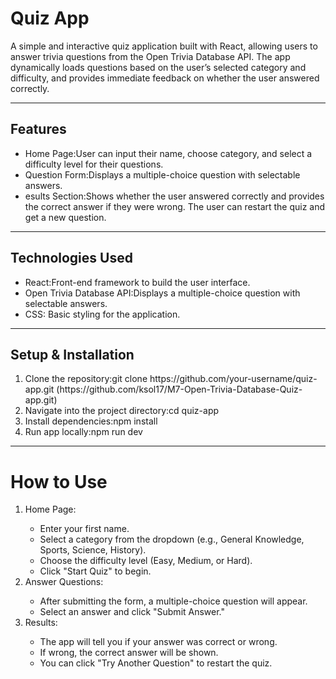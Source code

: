 <h1>Quiz App</h1> 

<p>A simple and interactive quiz application built with React, allowing users to answer trivia questions from the Open Trivia Database API. The app dynamically loads questions based on the user’s selected category and difficulty, and provides immediate feedback on whether the user answered correctly.</p>

---
<h2>Features</h2>
<ul>
    <li><bold>Home Page:</bold>User can input their name, choose category, and select a difficulty level for their questions.</li>
    <li><bold>Question Form:</bold>Displays a multiple-choice question with selectable answers.</li>
    <li><bold>esults Section:</bold>Shows whether the user answered correctly and provides the correct answer if they were wrong. The user can restart the quiz and get a new question.</li>
</ul>

---
<h2>Technologies Used</h2>
<ul>
    <li><bold>React:</bold>Front-end framework to build the user interface.</li>
    <li><bold>Open Trivia Database API:</bold>Displays a multiple-choice question with selectable answers.</li>
    <li><bold>CSS:</bold> Basic styling for the application.</li>
</ul>

---
<h2>Setup & Installation</h2>
<ol>
    <li><bold>Clone the repository:</bold>git clone https://github.com/your-username/quiz-app.git (https://github.com/ksol17/M7-Open-Trivia-Database-Quiz-app.git)</li>
    <li><bold>Navigate into the project directory:</bold>cd quiz-app
    </li>
    <li><bold>Install dependencies:</bold>npm install
    </li>
    <li><bold>Run app locally:</bold>npm run dev</li>
</ol>

---
<h1>How to Use</h1>
<ol>
<li>Home Page:</li>
    <ul>
    <li>Enter your first name.</li>
    <li>Select a category from the dropdown (e.g., General Knowledge, Sports, Science, History).</li>
    <li>Choose the difficulty level (Easy, Medium, or Hard).</li>
    <li>Click "Start Quiz" to begin.</li>
    </ul>
<li>Answer Questions:</li>
    <ul>
    <li>After submitting the form, a multiple-choice question will appear.</li>
    <li>Select an answer and click "Submit Answer."</li>
    </ul>
<li>Results:</li>
    <ul>
    <li>The app will tell you if your answer was correct or wrong.</li>
    <li>If wrong, the correct answer will be shown.</li>
    <li>You can click "Try Another Question" to restart the quiz.</li>
</ol>

